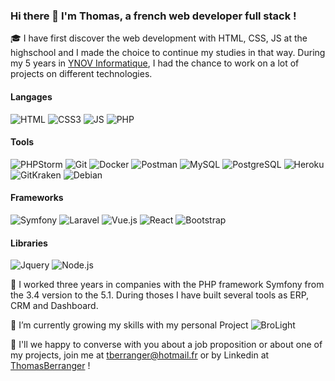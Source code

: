 ### Hi there 👋 I'm Thomas, a french web developer full stack !

🎓 I have first discover the web development with HTML, CSS, JS at the highschool and I made the choice to continue my studies in that way. During my 5 years in [YNOV Informatique](https://www.ynov-paris.com/informatique), I had the chance to work on a lot of projects on different technologies.

#### Langages
![HTML](https://img.shields.io/badge/-HTML-E34F26?style=flat&logo=html5&logoColor=FFF)
![CSS3](https://img.shields.io/badge/-CSS-1572B6?style=flat&logo=css3&logoColor=FFF)
![JS](https://img.shields.io/badge/-JavaScript-F7DF1E?style=flat&logo=JavaScript&logoColor=000)
![PHP](https://img.shields.io/badge/-php-777BB4?style=flat&logo=php&logoColor=FFF)

#### Tools
![PHPStorm](https://img.shields.io/badge/-PhpStorm-000000?style=flat&logo=PhpStorm&logoColor=DBE2E4)
![Git](https://img.shields.io/badge/-Git-F05032?style=flat&logo=git&logoColor=DBE2E4)
![Docker](https://img.shields.io/badge/-Docker-2496ED?style=flat&logo=docker&logoColor=DBE2E4)
![Postman](https://img.shields.io/badge/-Postman-FF6C37?style=flat&logo=Postman&logoColor=DBE2E4)
![MySQL](https://img.shields.io/badge/-MySQL-4479A1?style=flat&logo=MySQL&logoColor=DBE2E4)
![PostgreSQL](https://img.shields.io/badge/-PostgreSQL-336791?style=flat&logo=PostgreSQL&logoColor=DBE2E4)
![Heroku](https://img.shields.io/badge/-Heroku-430098?style=flat&logo=Heroku&logoColor=FFF)
![GitKraken](https://img.shields.io/badge/-GitKraken-179287?style=flat&logo=GitKraken&logoColor=DBE2E4)
![Debian](https://img.shields.io/badge/-Debian-A81D33?style=flat&logo=debian&logoColor=DBE2E4)
 
#### Frameworks
![Symfony](https://img.shields.io/badge/-Symfony-05122A?style=flat&logo=Symfony&logoColor=DBE2E4) 
![Laravel](https://img.shields.io/badge/-Laravel-FF2D20?style=flat&logo=Laravel&logoColor=FFF)
![Vue.js](https://img.shields.io/badge/-Vue.js-4FC08D?style=flat&logo=Vue.js&logoColor=DBE2E4)
![React](https://img.shields.io/badge/-React-61DAFB?style=flat&logo=React&logoColor=000)
![Bootstrap](https://img.shields.io/badge/-Bootstrap-7952B3?style=flat&logo=Bootstrap&logoColor=FFF)

#### Libraries
![Jquery](https://img.shields.io/badge/-jQuery-0769AD?style=flat&logo=jQuery&logoColor=DBE2E4)
![Node.js](https://img.shields.io/badge/-Node.js-339933?style=flat&logo=Node.js&logoColor=FFF)

🚀 I worked three years in companies with the PHP framework Symfony from the 3.4 version to the 5.1. During thoses I have built several tools as ERP, CRM and Dashboard.

🌱 I’m currently growing my skills with my personal Project ![BroLight](https://brolight.herokuapp.com)

💬 I'll we happy to converse with you about a job proposition or about one of my projects, join me at tberranger@hotmail.fr or by Linkedin at [ThomasBerranger](https://www.linkedin.com/in/thomas-berranger/) !

<!--ThomasBerranger/ThomasBerranger** is a ✨ _special_ ✨ repository because its `README.md` (this file) appears on your GitHub profile.-->
